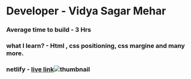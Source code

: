 # Developer - Vidya Sagar Mehar
### Average time to build - 3 Hrs
### what I learn? - Html , css positioning, css margine and many more.
### netlify - [live link](https://trends-2025.netlify.app/)![thumbnail](https://user-images.githubusercontent.com/92782806/181867198-b1535190-b110-44ce-9eff-e4e6b81fa61a.png)
